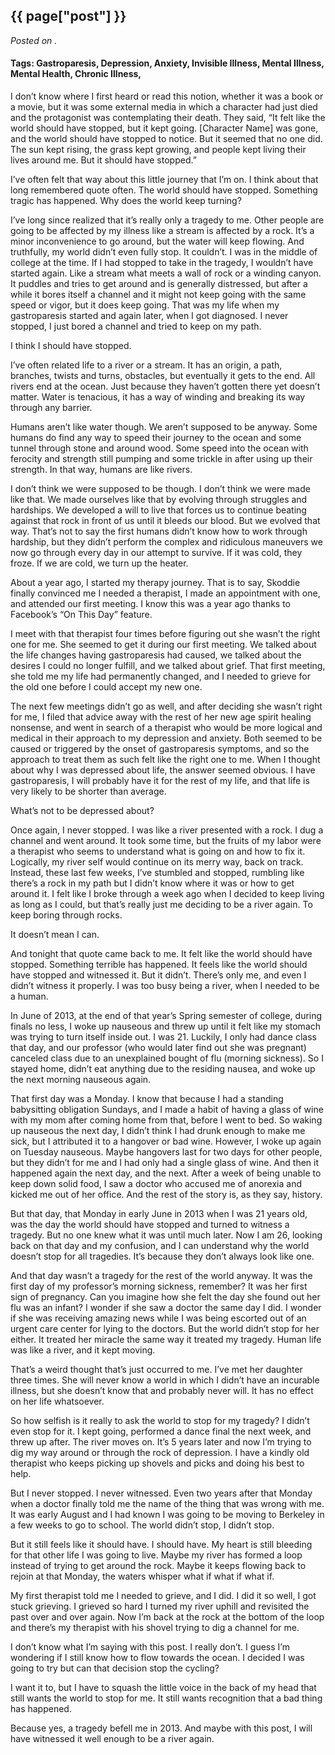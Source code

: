 

## {{ page["post"] }}

*Posted on <!--{ page["date"] }-->.*

#### Tags: Gastroparesis, Depression, Anxiety, Invisible Illness, Mental Illness, Mental Health, Chronic Illness,

I don’t know where I first heard or read this notion, whether it was a book or a movie, but it was some external media in which a character had just died and the protagonist was contemplating their death.  They said, “It felt like the world should have stopped, but it kept going.  [Character Name] was gone, and the world should have stopped to notice.  But it seemed that no one did.  The sun kept rising, the grass kept growing, and people kept living their lives around me.  But it should have stopped.”

I’ve often felt that way about this little journey that I’m on.  I think about that long remembered quote often.  The world should have stopped.  Something tragic has happened.  Why does the world keep turning?

I’ve long since realized that it’s really only a tragedy to me.  Other people are going to be affected by my illness like a stream is affected by a rock.  It’s a minor inconvenience to go around, but the water will keep flowing.  And truthfully, my world didn’t even fully stop.  It couldn’t.  I was in the middle of college at the time.  If I had stopped to take in the tragedy, I wouldn’t have started again.  Like a stream what meets a wall of rock or a winding canyon.  It puddles and tries to get around and is generally distressed, but after a while it bores itself a channel and it might not keep going with the same speed or vigor, but it does keep going.  That was my life when my gastroparesis started and again later, when I got diagnosed.  I never stopped, I just bored a channel and tried to keep on my path.

I think I should have stopped.

I’ve often related life to a river or a stream.  It has an origin, a path, branches, twists and turns, obstacles, but eventually it gets to the end.  All rivers end at the ocean.  Just because they haven’t gotten there yet doesn’t matter.  Water is tenacious, it has a way of winding and breaking its way through any barrier.

Humans aren’t like water though.  We aren’t supposed to be anyway.  Some humans do find any way to speed their journey to the ocean and some tunnel through stone and around wood.  Some speed into the ocean with ferocity and strength still pumping and some trickle in after using up their strength.  In that way, humans are like rivers.

I don’t think we were supposed to be though.  I don’t think we were made like that.  We made ourselves like that by evolving through struggles and hardships.  We developed a will to live that forces us to continue beating against that rock in front of us until it bleeds our blood.  But we evolved that way.  That’s not to say the first humans didn’t know how to work through hardship, but they didn’t perform the complex and ridiculous maneuvers we now go through every day in our attempt to survive.  If it was cold, they froze.  If we are cold, we turn up the heater.  

About a year ago, I started my therapy journey.  That is to say, Skoddie finally convinced me I needed a therapist, I made an appointment with one, and attended our first meeting.  I know this was a year ago thanks to Facebook’s “On This Day” feature.  

I meet with that therapist four times before figuring out she wasn’t the right one for me.  She seemed to get it during our first meeting.  We talked about the life changes having gastroparesis had caused, we talked about the desires I could no longer fulfill, and we talked about grief.  That first meeting, she told me my life had permanently changed, and I needed to grieve for the old one before I could accept my new one.

The next few meetings didn’t go as well, and after deciding she wasn’t right for me, I filed that advice away with the rest of her new age spirit healing nonsense, and went in search of a therapist who would be more logical and medical in their approach to my depression and anxiety.  Both seemed to be caused or triggered by the onset of gastroparesis symptoms, and so the approach to treat them as such felt like the right one to me.  When I thought about why I was depressed about life, the answer seemed obvious.  I have gastroparesis, I will probably have it for the rest of my life, and that life is very likely to be shorter than average.

What’s not to be depressed about?

Once again, I never stopped.  I was like a river presented with a rock.  I dug a channel and went around.  It took some time, but the fruits of my labor were a therapist who seems to understand what is going on and how to fix it.  Logically, my river self would continue on its merry way, back on track.  Instead, these last few weeks, I’ve stumbled and stopped, rumbling like there’s a rock in my path but I didn’t know where it was or how to get around it.  I felt like I broke through a week ago when I decided to keep living as long as I could, but that’s really just me deciding to be a river again.  To keep boring through rocks.  

It doesn’t mean I can.

And tonight that quote came back to me.  It felt like the world should have stopped.  Something terrible has happened.  It feels like the world should have stopped and witnessed it.  But it didn’t.  There’s only me, and even I didn’t witness it properly.  I was too busy being a river, when I needed to be a human.

In June of 2013, at the end of that year’s Spring semester of college, during finals no less, I woke up nauseous and threw up until it felt like my stomach was trying to turn itself inside out.  I was 21.  Luckily, I only had dance class that day, and our professor (who would later find out she was pregnant) canceled class due to an unexplained bought of flu (morning sickness).  So I stayed home, didn’t eat anything due to the residing nausea, and woke up the next morning nauseous again.

That first day was a Monday.  I know that because I had a standing babysitting obligation Sundays, and I made a habit of having a glass of wine with my mom after coming home from that, before I went to bed.  So waking up nauseous the next day, I didn’t think I had drunk enough to make me sick, but I attributed it to a hangover or bad wine.  However, I woke up again on Tuesday nauseous.  Maybe hangovers last for two days for other people, but they didn’t for me and I had only had a single glass of wine.  And then it happened again the next day, and the next.  After a week of being unable to keep down solid food, I saw a doctor who accused me of anorexia and kicked me out of her office.  And the rest of the story is, as they say, history.

But that day, that Monday in early June in 2013 when I was 21 years old, was the day the world should have stopped and turned to witness a tragedy.  But no one knew what it was until much later.  Now I am 26, looking back on that day and my confusion, and I can understand why the world doesn’t stop for all tragedies.  It’s because they don’t always look like one.

And that day wasn’t a tragedy for the rest of the world anyway.  It was the first day of my professor’s morning sickness, remember?  It was her first sign of pregnancy.  Can you imagine how she felt the day she found out her flu was an infant?  I wonder if she saw a doctor the same day I did.  I wonder if she was receiving amazing news while I was being escorted out of an urgent care center for lying to the doctors.  But the world didn’t stop for her either.  It treated her miracle the same way it treated my tragedy.  Human life was like a river, and it kept moving.

That’s a weird thought that’s just occurred to me.  I’ve met her daughter three times.  She will never know a world in which I didn’t have an incurable illness, but she doesn’t know that and probably never will.  It has no effect on her life whatsoever.

So how selfish is it really to ask the world to stop for my tragedy?  I didn’t even stop for it.  I kept going, performed a dance final the next week, and threw up after.  The river moves on.  It’s 5 years later and now I’m trying to dig my way around or through the rock of depression.  I have a kindly old therapist who keeps picking up shovels and picks and doing his best to help.

But I never stopped.  I never witnessed.  Even two years after that Monday when a doctor finally told me the name of the thing that was wrong with me.  It was early August and I had known I was going to be moving to Berkeley in a few weeks to go to school.  The world didn’t stop, I didn’t stop.

But it still feels like it should have.  I should have.  My heart is still bleeding for that other life I was going to live.  Maybe my river has formed a loop instead of trying to get around the rock.  Maybe it keeps flowing back to rejoin at that Monday, the waters whisper what if what if what if.

My first therapist told me I needed to grieve, and I did.  I did it so well, I got stuck grieving.  I grieved so hard I turned my river uphill and revisited the past over and over again.  Now I’m back at the rock at the bottom of the loop and there’s my therapist with his shovel trying to dig a channel for me.

I don’t know what I’m saying with this post.  I really don’t.  I guess I’m wondering if I still know how to flow towards the ocean.  I decided I was going to try but can that decision stop the cycling?  

I want it to, but I have to squash the little voice in the back of my head that still wants the world to stop for me.  It still wants recognition that a bad thing has happened.

Because yes, a tragedy befell me in 2013.  And maybe with this post, I will have witnessed it well enough to be a river again.
